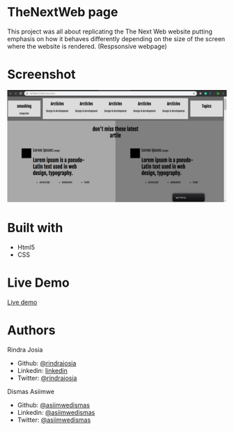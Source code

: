 # TheNextWeb page

This project was all about replicating the The Next Web website putting emphasis on how it behaves differently depending on the size of the screen where the website is rendered. (Respsonsive webpage)

# Screenshot

![Image description](https://github.com/asiimwedismas/smashing-magazine/blob/development/img/screenshot.png)

# Built with

- Html5
- CSS

# Live Demo

[Live demo](https://rawcdn.githack.com/asiimwedismas/smashing-magazine/ecf6aece4bd69d2e464360a249205c9870c44458/index.html)

# Authors

Rindra Josia

- Github: [@rindrajosia](https://github.com/rindrajosia)
- Linkedin: [linkedin](https://www.linkedin.com/in/rindra-josia-99b2111a2/)
- Twitter: [@rindrajosia](https://twitter.com/josia_rindra)

Dismas Asiimwe

- Github: [@asiimwedismas](https://github.com/asiimwedismas)
- Linkedin: [@asiimwedismas](https://www.linkedin.com/in/asiimwedismas/)
- Twitter: [@asiimwedismas](https://www.twitter.com/asiimwedismas)
